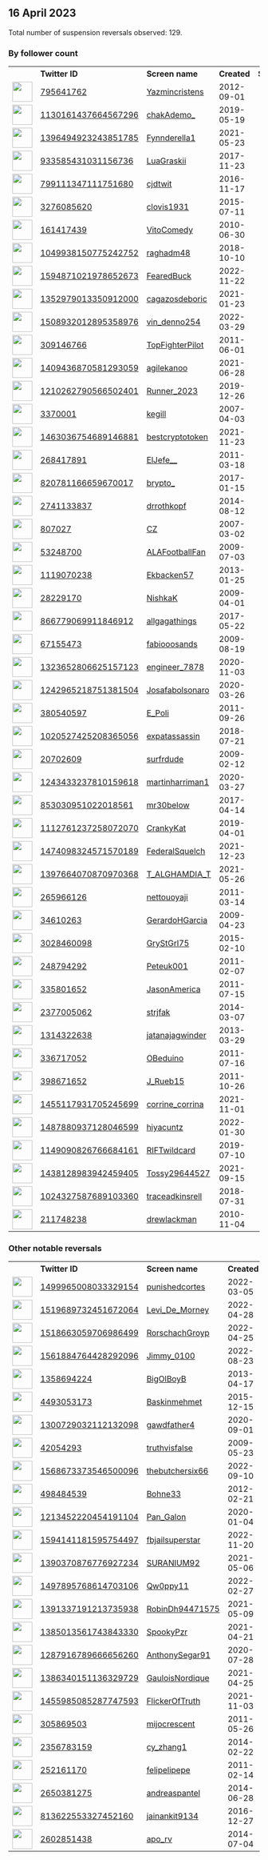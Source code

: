
## 16 April 2023
Total number of suspension reversals observed: 129.

### By follower count
<table><tr><th></th><th align="left">Twitter ID</th><th align="left">Screen name</th>
<th align="left">Created</th><th align="left">Status</th><th align="left">Suspended</th><th align="left">Followers</th>
<tr><td><a href="https://pbs.twimg.com/profile_images/1579664612798103555/HyyEYmya_normal.jpg"><img src="https://pbs.twimg.com/profile_images/1579664612798103555/HyyEYmya_normal.jpg" width="40px" height="40px" align="center"/></a></td><td><a href="https://twitter.com/intent/user?user_id=795641762">795641762</a></td><td><a href="https://twitter.com/Yazmincristens">Yazmincristens</a></td><td>2012-09-01</td><td align="center"></td><td>2022-12-15</td><td>279382</td></tr>
<tr><td><a href="https://pbs.twimg.com/profile_images/1387607298000965637/tkTOHIhD_normal.jpg"><img src="https://pbs.twimg.com/profile_images/1387607298000965637/tkTOHIhD_normal.jpg" width="40px" height="40px" align="center"/></a></td><td><a href="https://twitter.com/intent/user?user_id=1130161437664567296">1130161437664567296</a></td><td><a href="https://twitter.com/chakAdemo_">chakAdemo_</a></td><td>2019-05-19</td><td align="center"></td><td></td><td>97063</td></tr>
<tr><td><a href="https://pbs.twimg.com/profile_images/1645924809363054593/ytAg6ShN_normal.jpg"><img src="https://pbs.twimg.com/profile_images/1645924809363054593/ytAg6ShN_normal.jpg" width="40px" height="40px" align="center"/></a></td><td><a href="https://twitter.com/intent/user?user_id=1396494923243851785">1396494923243851785</a></td><td><a href="https://twitter.com/Fynnderella1">Fynnderella1</a></td><td>2021-05-23</td><td align="center"></td><td>2023-04-13</td><td>88378</td></tr>
<tr><td><a href="https://pbs.twimg.com/profile_images/1622294772219088898/yYa2_xeC_normal.jpg"><img src="https://pbs.twimg.com/profile_images/1622294772219088898/yYa2_xeC_normal.jpg" width="40px" height="40px" align="center"/></a></td><td><a href="https://twitter.com/intent/user?user_id=933585431031156736">933585431031156736</a></td><td><a href="https://twitter.com/LuaGraskii">LuaGraskii</a></td><td>2017-11-23</td><td align="center"></td><td>2023-03-09</td><td>62216</td></tr>
<tr><td><a href="https://pbs.twimg.com/profile_images/1345095742189277184/n5rIMleh_normal.jpg"><img src="https://pbs.twimg.com/profile_images/1345095742189277184/n5rIMleh_normal.jpg" width="40px" height="40px" align="center"/></a></td><td><a href="https://twitter.com/intent/user?user_id=799111347111751680">799111347111751680</a></td><td><a href="https://twitter.com/cjdtwit">cjdtwit</a></td><td>2016-11-17</td><td align="center"></td><td></td><td>62014</td></tr>
<tr><td><a href="https://pbs.twimg.com/profile_images/1647672984457420800/DH-UbraJ_normal.jpg"><img src="https://pbs.twimg.com/profile_images/1647672984457420800/DH-UbraJ_normal.jpg" width="40px" height="40px" align="center"/></a></td><td><a href="https://twitter.com/intent/user?user_id=3276085620">3276085620</a></td><td><a href="https://twitter.com/clovis1931">clovis1931</a></td><td>2015-07-11</td><td align="center"></td><td></td><td>29560</td></tr>
<tr><td><a href="https://pbs.twimg.com/profile_images/1658288948320542720/xib_L_L__normal.jpg"><img src="https://pbs.twimg.com/profile_images/1658288948320542720/xib_L_L__normal.jpg" width="40px" height="40px" align="center"/></a></td><td><a href="https://twitter.com/intent/user?user_id=161417439">161417439</a></td><td><a href="https://twitter.com/VitoComedy">VitoComedy</a></td><td>2010-06-30</td><td align="center"></td><td>2023-04-14</td><td>25127</td></tr>
<tr><td><a href="https://pbs.twimg.com/profile_images/1245695031316492289/1ugqFv3M_normal.jpg"><img src="https://pbs.twimg.com/profile_images/1245695031316492289/1ugqFv3M_normal.jpg" width="40px" height="40px" align="center"/></a></td><td><a href="https://twitter.com/intent/user?user_id=1049938150775242752">1049938150775242752</a></td><td><a href="https://twitter.com/raghadm48">raghadm48</a></td><td>2018-10-10</td><td align="center"></td><td>2023-03-23</td><td>21135</td></tr>
<tr><td><a href="https://pbs.twimg.com/profile_images/1619575230766219265/RxvNB6NK_normal.jpg"><img src="https://pbs.twimg.com/profile_images/1619575230766219265/RxvNB6NK_normal.jpg" width="40px" height="40px" align="center"/></a></td><td><a href="https://twitter.com/intent/user?user_id=1594871021978652673">1594871021978652673</a></td><td><a href="https://twitter.com/FearedBuck">FearedBuck</a></td><td>2022-11-22</td><td align="center"></td><td>2023-04-12</td><td>19448</td></tr>
<tr><td><a href="https://pbs.twimg.com/profile_images/1658192602036838401/uCVqUx9T_normal.jpg"><img src="https://pbs.twimg.com/profile_images/1658192602036838401/uCVqUx9T_normal.jpg" width="40px" height="40px" align="center"/></a></td><td><a href="https://twitter.com/intent/user?user_id=1352979013350912000">1352979013350912000</a></td><td><a href="https://twitter.com/cagazosdeboric">cagazosdeboric</a></td><td>2021-01-23</td><td align="center"></td><td>2022-05-03</td><td>16691</td></tr>
<tr><td><a href="https://pbs.twimg.com/profile_images/1660298668983951360/nLQTY2Yr_normal.jpg"><img src="https://pbs.twimg.com/profile_images/1660298668983951360/nLQTY2Yr_normal.jpg" width="40px" height="40px" align="center"/></a></td><td><a href="https://twitter.com/intent/user?user_id=1508932012895358976">1508932012895358976</a></td><td><a href="https://twitter.com/vin_denno254">vin_denno254</a></td><td>2022-03-29</td><td align="center"></td><td>2023-04-01</td><td>11652</td></tr>
<tr><td><a href="https://pbs.twimg.com/profile_images/1647795187429826561/qR3QboYs_normal.jpg"><img src="https://pbs.twimg.com/profile_images/1647795187429826561/qR3QboYs_normal.jpg" width="40px" height="40px" align="center"/></a></td><td><a href="https://twitter.com/intent/user?user_id=309146766">309146766</a></td><td><a href="https://twitter.com/TopFighterPilot">TopFighterPilot</a></td><td>2011-06-01</td><td align="center"></td><td></td><td>10378</td></tr>
<tr><td><a href="https://pbs.twimg.com/profile_images/1654041878226952193/GGINTHuR_normal.jpg"><img src="https://pbs.twimg.com/profile_images/1654041878226952193/GGINTHuR_normal.jpg" width="40px" height="40px" align="center"/></a></td><td><a href="https://twitter.com/intent/user?user_id=1409436870581293059">1409436870581293059</a></td><td><a href="https://twitter.com/agilekanoo">agilekanoo</a></td><td>2021-06-28</td><td align="center"></td><td>2023-03-26</td><td>8323</td></tr>
<tr><td><a href="https://pbs.twimg.com/profile_images/1641067861274767360/X6hkJ1Q9_normal.jpg"><img src="https://pbs.twimg.com/profile_images/1641067861274767360/X6hkJ1Q9_normal.jpg" width="40px" height="40px" align="center"/></a></td><td><a href="https://twitter.com/intent/user?user_id=1210262790566502401">1210262790566502401</a></td><td><a href="https://twitter.com/Runner_2023">Runner_2023</a></td><td>2019-12-26</td><td align="center"></td><td>2022-07-19</td><td>7823</td></tr>
<tr><td><a href="https://pbs.twimg.com/profile_images/1593562158335660035/_YzCKhOd_normal.jpg"><img src="https://pbs.twimg.com/profile_images/1593562158335660035/_YzCKhOd_normal.jpg" width="40px" height="40px" align="center"/></a></td><td><a href="https://twitter.com/intent/user?user_id=3370001">3370001</a></td><td><a href="https://twitter.com/kegill">kegill</a></td><td>2007-04-03</td><td align="center"></td><td>2023-04-14</td><td>7695</td></tr>
<tr><td><a href="https://pbs.twimg.com/profile_images/1625497381512048640/5-lqk98b_normal.jpg"><img src="https://pbs.twimg.com/profile_images/1625497381512048640/5-lqk98b_normal.jpg" width="40px" height="40px" align="center"/></a></td><td><a href="https://twitter.com/intent/user?user_id=1463036754689146881">1463036754689146881</a></td><td><a href="https://twitter.com/bestcryptotoken">bestcryptotoken</a></td><td>2021-11-23</td><td align="center"></td><td>2023-03-28</td><td>7142</td></tr>
<tr><td><a href="https://pbs.twimg.com/profile_images/1321407595287093249/kf1g6TcA_normal.jpg"><img src="https://pbs.twimg.com/profile_images/1321407595287093249/kf1g6TcA_normal.jpg" width="40px" height="40px" align="center"/></a></td><td><a href="https://twitter.com/intent/user?user_id=268417891">268417891</a></td><td><a href="https://twitter.com/ElJefe__">ElJefe__</a></td><td>2011-03-18</td><td align="center"></td><td>2022-12-28</td><td>6667</td></tr>
<tr><td><a href="https://pbs.twimg.com/profile_images/1647353880651374594/eji2dGzi_normal.jpg"><img src="https://pbs.twimg.com/profile_images/1647353880651374594/eji2dGzi_normal.jpg" width="40px" height="40px" align="center"/></a></td><td><a href="https://twitter.com/intent/user?user_id=820781166659670017">820781166659670017</a></td><td><a href="https://twitter.com/brypto_">brypto_</a></td><td>2017-01-15</td><td align="center"></td><td>2022-05-11</td><td>6557</td></tr>
<tr><td><a href="https://pbs.twimg.com/profile_images/1590750761914343426/rPOqRruU_normal.jpg"><img src="https://pbs.twimg.com/profile_images/1590750761914343426/rPOqRruU_normal.jpg" width="40px" height="40px" align="center"/></a></td><td><a href="https://twitter.com/intent/user?user_id=2741133837">2741133837</a></td><td><a href="https://twitter.com/drrothkopf">drrothkopf</a></td><td>2014-08-12</td><td align="center"></td><td>2023-04-13</td><td>6076</td></tr>
<tr><td><a href="https://pbs.twimg.com/profile_images/1646485441745506305/xktJFL5u_normal.jpg"><img src="https://pbs.twimg.com/profile_images/1646485441745506305/xktJFL5u_normal.jpg" width="40px" height="40px" align="center"/></a></td><td><a href="https://twitter.com/intent/user?user_id=807027">807027</a></td><td><a href="https://twitter.com/CZ">CZ</a></td><td>2007-03-02</td><td align="center"></td><td>2023-03-16</td><td>5507</td></tr>
<tr><td><a href="https://pbs.twimg.com/profile_images/1649790058025590786/VRg5ilUg_normal.jpg"><img src="https://pbs.twimg.com/profile_images/1649790058025590786/VRg5ilUg_normal.jpg" width="40px" height="40px" align="center"/></a></td><td><a href="https://twitter.com/intent/user?user_id=53248700">53248700</a></td><td><a href="https://twitter.com/ALAFootballFan">ALAFootballFan</a></td><td>2009-07-03</td><td align="center"></td><td></td><td>5478</td></tr>
<tr><td><a href="https://pbs.twimg.com/profile_images/876817538675601408/yG-asE3c_normal.jpg"><img src="https://pbs.twimg.com/profile_images/876817538675601408/yG-asE3c_normal.jpg" width="40px" height="40px" align="center"/></a></td><td><a href="https://twitter.com/intent/user?user_id=1119070238">1119070238</a></td><td><a href="https://twitter.com/Ekbacken57">Ekbacken57</a></td><td>2013-01-25</td><td align="center"></td><td></td><td>5122</td></tr>
<tr><td><a href="https://pbs.twimg.com/profile_images/1247508002741129216/hGetziCC_normal.jpg"><img src="https://pbs.twimg.com/profile_images/1247508002741129216/hGetziCC_normal.jpg" width="40px" height="40px" align="center"/></a></td><td><a href="https://twitter.com/intent/user?user_id=28229170">28229170</a></td><td><a href="https://twitter.com/NishkaK">NishkaK</a></td><td>2009-04-01</td><td align="center"></td><td></td><td>4520</td></tr>
<tr><td><a href="https://pbs.twimg.com/profile_images/1644349692992536577/IPl5Dz1y_normal.jpg"><img src="https://pbs.twimg.com/profile_images/1644349692992536577/IPl5Dz1y_normal.jpg" width="40px" height="40px" align="center"/></a></td><td><a href="https://twitter.com/intent/user?user_id=866779069911846912">866779069911846912</a></td><td><a href="https://twitter.com/allgagathings">allgagathings</a></td><td>2017-05-22</td><td align="center"></td><td>2023-04-12</td><td>4385</td></tr>
<tr><td><a href="https://pbs.twimg.com/profile_images/1152553795253133312/pJHQMBe3_normal.jpg"><img src="https://pbs.twimg.com/profile_images/1152553795253133312/pJHQMBe3_normal.jpg" width="40px" height="40px" align="center"/></a></td><td><a href="https://twitter.com/intent/user?user_id=67155473">67155473</a></td><td><a href="https://twitter.com/fabiooosands">fabiooosands</a></td><td>2009-08-19</td><td align="center"></td><td>2022-09-22</td><td>4155</td></tr>
<tr><td><a href="https://pbs.twimg.com/profile_images/1505347117287718912/a2eYgUqU_normal.jpg"><img src="https://pbs.twimg.com/profile_images/1505347117287718912/a2eYgUqU_normal.jpg" width="40px" height="40px" align="center"/></a></td><td><a href="https://twitter.com/intent/user?user_id=1323652806625157123">1323652806625157123</a></td><td><a href="https://twitter.com/engineer_7878">engineer_7878</a></td><td>2020-11-03</td><td align="center"></td><td>2022-09-29</td><td>3295</td></tr>
<tr><td><a href="https://pbs.twimg.com/profile_images/1653885929671602177/cjivPQpM_normal.jpg"><img src="https://pbs.twimg.com/profile_images/1653885929671602177/cjivPQpM_normal.jpg" width="40px" height="40px" align="center"/></a></td><td><a href="https://twitter.com/intent/user?user_id=1242965218751381504">1242965218751381504</a></td><td><a href="https://twitter.com/Josafabolsonaro">Josafabolsonaro</a></td><td>2020-03-26</td><td align="center"></td><td>2022-11-06</td><td>3062</td></tr>
<tr><td><a href="https://pbs.twimg.com/profile_images/1648275364119019523/5Hpr-eyi_normal.jpg"><img src="https://pbs.twimg.com/profile_images/1648275364119019523/5Hpr-eyi_normal.jpg" width="40px" height="40px" align="center"/></a></td><td><a href="https://twitter.com/intent/user?user_id=380540597">380540597</a></td><td><a href="https://twitter.com/E_Poli">E_Poli</a></td><td>2011-09-26</td><td align="center"></td><td>2023-04-08</td><td>3041</td></tr>
<tr><td><a href="https://pbs.twimg.com/profile_images/1648875355380260874/1RfYIgza_normal.jpg"><img src="https://pbs.twimg.com/profile_images/1648875355380260874/1RfYIgza_normal.jpg" width="40px" height="40px" align="center"/></a></td><td><a href="https://twitter.com/intent/user?user_id=1020527425208365056">1020527425208365056</a></td><td><a href="https://twitter.com/expatassassin">expatassassin</a></td><td>2018-07-21</td><td align="center"></td><td></td><td>2555</td></tr>
<tr><td><a href="https://pbs.twimg.com/profile_images/1647571873868271618/dQv1qr7k_normal.jpg"><img src="https://pbs.twimg.com/profile_images/1647571873868271618/dQv1qr7k_normal.jpg" width="40px" height="40px" align="center"/></a></td><td><a href="https://twitter.com/intent/user?user_id=20702609">20702609</a></td><td><a href="https://twitter.com/surfrdude">surfrdude</a></td><td>2009-02-12</td><td align="center"></td><td></td><td>2429</td></tr>
<tr><td><a href="https://pbs.twimg.com/profile_images/1318545251431182336/87kLHMVZ_normal.jpg"><img src="https://pbs.twimg.com/profile_images/1318545251431182336/87kLHMVZ_normal.jpg" width="40px" height="40px" align="center"/></a></td><td><a href="https://twitter.com/intent/user?user_id=1243433237810159618">1243433237810159618</a></td><td><a href="https://twitter.com/martinharriman1">martinharriman1</a></td><td>2020-03-27</td><td align="center"></td><td></td><td>2382</td></tr>
<tr><td><a href="https://pbs.twimg.com/profile_images/1564649422629519366/hB8cfY10_normal.jpg"><img src="https://pbs.twimg.com/profile_images/1564649422629519366/hB8cfY10_normal.jpg" width="40px" height="40px" align="center"/></a></td><td><a href="https://twitter.com/intent/user?user_id=853030951022018561">853030951022018561</a></td><td><a href="https://twitter.com/mr30below">mr30below</a></td><td>2017-04-14</td><td align="center"></td><td>2023-02-24</td><td>2260</td></tr>
<tr><td><a href="https://pbs.twimg.com/profile_images/1140414035734740994/XKOZoY8D_normal.png"><img src="https://pbs.twimg.com/profile_images/1140414035734740994/XKOZoY8D_normal.png" width="40px" height="40px" align="center"/></a></td><td><a href="https://twitter.com/intent/user?user_id=1112761237258072070">1112761237258072070</a></td><td><a href="https://twitter.com/CrankyKat">CrankyKat</a></td><td>2019-04-01</td><td align="center"></td><td></td><td>1668</td></tr>
<tr><td><a href="https://pbs.twimg.com/profile_images/1479995730572058626/y358RKfX_normal.jpg"><img src="https://pbs.twimg.com/profile_images/1479995730572058626/y358RKfX_normal.jpg" width="40px" height="40px" align="center"/></a></td><td><a href="https://twitter.com/intent/user?user_id=1474098324571570189">1474098324571570189</a></td><td><a href="https://twitter.com/FederalSquelch">FederalSquelch</a></td><td>2021-12-23</td><td align="center"></td><td>2022-03-23</td><td>1464</td></tr>
<tr><td><a href="https://pbs.twimg.com/profile_images/1528167813717929984/YeyXs_rr_normal.jpg"><img src="https://pbs.twimg.com/profile_images/1528167813717929984/YeyXs_rr_normal.jpg" width="40px" height="40px" align="center"/></a></td><td><a href="https://twitter.com/intent/user?user_id=1397664070870970368">1397664070870970368</a></td><td><a href="https://twitter.com/T_ALGHAMDIA_T">T_ALGHAMDIA_T</a></td><td>2021-05-26</td><td align="center"></td><td>2022-12-21</td><td>1439</td></tr>
<tr><td><a href="https://pbs.twimg.com/profile_images/1373005544647094273/1IzrRH7G_normal.jpg"><img src="https://pbs.twimg.com/profile_images/1373005544647094273/1IzrRH7G_normal.jpg" width="40px" height="40px" align="center"/></a></td><td><a href="https://twitter.com/intent/user?user_id=265966126">265966126</a></td><td><a href="https://twitter.com/nettouoyaji">nettouoyaji</a></td><td>2011-03-14</td><td align="center"></td><td>2023-04-06</td><td>1416</td></tr>
<tr><td><a href="https://pbs.twimg.com/profile_images/1570362274/flying-pig1_normal.jpg"><img src="https://pbs.twimg.com/profile_images/1570362274/flying-pig1_normal.jpg" width="40px" height="40px" align="center"/></a></td><td><a href="https://twitter.com/intent/user?user_id=34610263">34610263</a></td><td><a href="https://twitter.com/GerardoHGarcia">GerardoHGarcia</a></td><td>2009-04-23</td><td align="center"></td><td></td><td>1398</td></tr>
<tr><td><a href="https://pbs.twimg.com/profile_images/1660795440344756225/OMOrHYiz_normal.jpg"><img src="https://pbs.twimg.com/profile_images/1660795440344756225/OMOrHYiz_normal.jpg" width="40px" height="40px" align="center"/></a></td><td><a href="https://twitter.com/intent/user?user_id=3028460098">3028460098</a></td><td><a href="https://twitter.com/GryStGrl75">GryStGrl75</a></td><td>2015-02-10</td><td align="center"></td><td></td><td>1352</td></tr>
<tr><td><a href="https://pbs.twimg.com/profile_images/1086685609740111872/TT4hjtE4_normal.jpg"><img src="https://pbs.twimg.com/profile_images/1086685609740111872/TT4hjtE4_normal.jpg" width="40px" height="40px" align="center"/></a></td><td><a href="https://twitter.com/intent/user?user_id=248794292">248794292</a></td><td><a href="https://twitter.com/Peteuk001">Peteuk001</a></td><td>2011-02-07</td><td align="center"></td><td>2022-07-26</td><td>1326</td></tr>
<tr><td><a href="https://pbs.twimg.com/profile_images/1644395146648375297/Oig9b7a8_normal.jpg"><img src="https://pbs.twimg.com/profile_images/1644395146648375297/Oig9b7a8_normal.jpg" width="40px" height="40px" align="center"/></a></td><td><a href="https://twitter.com/intent/user?user_id=335801652">335801652</a></td><td><a href="https://twitter.com/JasonAmerica">JasonAmerica</a></td><td>2011-07-15</td><td align="center"></td><td>2023-04-13</td><td>1183</td></tr>
<tr><td><a href="https://pbs.twimg.com/profile_images/1474261552303857669/lsTaPUxI_normal.jpg"><img src="https://pbs.twimg.com/profile_images/1474261552303857669/lsTaPUxI_normal.jpg" width="40px" height="40px" align="center"/></a></td><td><a href="https://twitter.com/intent/user?user_id=2377005062">2377005062</a></td><td><a href="https://twitter.com/strjfak">strjfak</a></td><td>2014-03-07</td><td align="center"></td><td>2022-03-24</td><td>1121</td></tr>
<tr><td><a href="https://pbs.twimg.com/profile_images/1601590603112124416/zGUnVE84_normal.jpg"><img src="https://pbs.twimg.com/profile_images/1601590603112124416/zGUnVE84_normal.jpg" width="40px" height="40px" align="center"/></a></td><td><a href="https://twitter.com/intent/user?user_id=1314322638">1314322638</a></td><td><a href="https://twitter.com/jatanajagwinder">jatanajagwinder</a></td><td>2013-03-29</td><td align="center"></td><td>2023-03-16</td><td>996</td></tr>
<tr><td><a href="https://pbs.twimg.com/profile_images/1566126364499009536/vHkzzDji_normal.jpg"><img src="https://pbs.twimg.com/profile_images/1566126364499009536/vHkzzDji_normal.jpg" width="40px" height="40px" align="center"/></a></td><td><a href="https://twitter.com/intent/user?user_id=336717052">336717052</a></td><td><a href="https://twitter.com/OBeduino">OBeduino</a></td><td>2011-07-16</td><td align="center"></td><td>2022-09-23</td><td>830</td></tr>
<tr><td><a href="https://pbs.twimg.com/profile_images/1368231356170436613/Wvecogmb_normal.jpg"><img src="https://pbs.twimg.com/profile_images/1368231356170436613/Wvecogmb_normal.jpg" width="40px" height="40px" align="center"/></a></td><td><a href="https://twitter.com/intent/user?user_id=398671652">398671652</a></td><td><a href="https://twitter.com/J_Rueb15">J_Rueb15</a></td><td>2011-10-26</td><td align="center"></td><td>2023-03-29</td><td>808</td></tr>
<tr><td><a href="https://abs.twimg.com/sticky/default_profile_images/default_profile_normal.png"><img src="https://abs.twimg.com/sticky/default_profile_images/default_profile_normal.png" width="40px" height="40px" align="center"/></a></td><td><a href="https://twitter.com/intent/user?user_id=1455117931705245699">1455117931705245699</a></td><td><a href="https://twitter.com/corrine_corrina">corrine_corrina</a></td><td>2021-11-01</td><td align="center"></td><td>2023-03-21</td><td>731</td></tr>
<tr><td><a href="https://pbs.twimg.com/profile_images/1647479210070474753/Wlm8W54F_normal.jpg"><img src="https://pbs.twimg.com/profile_images/1647479210070474753/Wlm8W54F_normal.jpg" width="40px" height="40px" align="center"/></a></td><td><a href="https://twitter.com/intent/user?user_id=1487880937128046599">1487880937128046599</a></td><td><a href="https://twitter.com/hiyacuntz">hiyacuntz</a></td><td>2022-01-30</td><td align="center"></td><td>2022-11-23</td><td>721</td></tr>
<tr><td><a href="https://pbs.twimg.com/profile_images/1646266128199450624/gfhqf-j8_normal.jpg"><img src="https://pbs.twimg.com/profile_images/1646266128199450624/gfhqf-j8_normal.jpg" width="40px" height="40px" align="center"/></a></td><td><a href="https://twitter.com/intent/user?user_id=1149090826766684161">1149090826766684161</a></td><td><a href="https://twitter.com/RIFTwildcard">RIFTwildcard</a></td><td>2019-07-10</td><td align="center"></td><td>2023-04-08</td><td>691</td></tr>
<tr><td><a href="https://pbs.twimg.com/profile_images/1523519506844643328/WTS3yxPQ_normal.jpg"><img src="https://pbs.twimg.com/profile_images/1523519506844643328/WTS3yxPQ_normal.jpg" width="40px" height="40px" align="center"/></a></td><td><a href="https://twitter.com/intent/user?user_id=1438128983942459405">1438128983942459405</a></td><td><a href="https://twitter.com/Tossy29644527">Tossy29644527</a></td><td>2021-09-15</td><td align="center"></td><td>2022-09-28</td><td>673</td></tr>
<tr><td><a href="https://pbs.twimg.com/profile_images/1643247236090822656/Gmf6gF-D_normal.jpg"><img src="https://pbs.twimg.com/profile_images/1643247236090822656/Gmf6gF-D_normal.jpg" width="40px" height="40px" align="center"/></a></td><td><a href="https://twitter.com/intent/user?user_id=1024327587689103360">1024327587689103360</a></td><td><a href="https://twitter.com/traceadkinsrell">traceadkinsrell</a></td><td>2018-07-31</td><td align="center"></td><td>2023-04-06</td><td>634</td></tr>
<tr><td><a href="https://pbs.twimg.com/profile_images/1647114392037896192/Rn6Esoue_normal.jpg"><img src="https://pbs.twimg.com/profile_images/1647114392037896192/Rn6Esoue_normal.jpg" width="40px" height="40px" align="center"/></a></td><td><a href="https://twitter.com/intent/user?user_id=211748238">211748238</a></td><td><a href="https://twitter.com/drewlackman">drewlackman</a></td><td>2010-11-04</td><td align="center"></td><td>2023-03-25</td><td>596</td></tr>
</table>

### Other notable reversals
<table><tr><th></th><th align="left">Twitter ID</th><th align="left">Screen name</th>
<th align="left">Created</th><th align="left">Status</th><th align="left">Suspended</th><th align="left">Followers</th>
<tr><td><a href="https://pbs.twimg.com/profile_images/1647615303986159618/6UMtqSIb_normal.jpg"><img src="https://pbs.twimg.com/profile_images/1647615303986159618/6UMtqSIb_normal.jpg" width="40px" height="40px" align="center"/></a></td><td><a href="https://twitter.com/intent/user?user_id=1499965008033329154">1499965008033329154</a></td><td><a href="https://twitter.com/punishedcortes">punishedcortes</a></td><td>2022-03-05</td><td align="center"></td><td>2022-10-30</td><td>335</td></tr>
<tr><td><a href="https://pbs.twimg.com/profile_images/1656631410927497217/3amZCN4x_normal.jpg"><img src="https://pbs.twimg.com/profile_images/1656631410927497217/3amZCN4x_normal.jpg" width="40px" height="40px" align="center"/></a></td><td><a href="https://twitter.com/intent/user?user_id=1519689732451672064">1519689732451672064</a></td><td><a href="https://twitter.com/Levi_De_Morney">Levi_De_Morney</a></td><td>2022-04-28</td><td align="center"></td><td>2023-04-08</td><td>428</td></tr>
<tr><td><a href="https://pbs.twimg.com/profile_images/1647310275907837954/0evF2jir_normal.jpg"><img src="https://pbs.twimg.com/profile_images/1647310275907837954/0evF2jir_normal.jpg" width="40px" height="40px" align="center"/></a></td><td><a href="https://twitter.com/intent/user?user_id=1518663059706986499">1518663059706986499</a></td><td><a href="https://twitter.com/RorschachGroyp">RorschachGroyp</a></td><td>2022-04-25</td><td align="center"></td><td>2022-09-02</td><td>382</td></tr>
<tr><td><a href="https://pbs.twimg.com/profile_images/1583933191399809024/nlewHfXb_normal.jpg"><img src="https://pbs.twimg.com/profile_images/1583933191399809024/nlewHfXb_normal.jpg" width="40px" height="40px" align="center"/></a></td><td><a href="https://twitter.com/intent/user?user_id=1561884764428292096">1561884764428292096</a></td><td><a href="https://twitter.com/Jimmy_0100">Jimmy_0100</a></td><td>2022-08-23</td><td align="center"></td><td>2023-02-13</td><td>71</td></tr>
<tr><td><a href="https://pbs.twimg.com/profile_images/1604373896718843905/r7veWTdW_normal.jpg"><img src="https://pbs.twimg.com/profile_images/1604373896718843905/r7veWTdW_normal.jpg" width="40px" height="40px" align="center"/></a></td><td><a href="https://twitter.com/intent/user?user_id=1358694224">1358694224</a></td><td><a href="https://twitter.com/BigOlBoyB">BigOlBoyB</a></td><td>2013-04-17</td><td align="center">🔒</td><td>2022-12-27</td><td>143</td></tr>
<tr><td><a href="https://pbs.twimg.com/profile_images/1549467716565729284/QbuAU-RY_normal.jpg"><img src="https://pbs.twimg.com/profile_images/1549467716565729284/QbuAU-RY_normal.jpg" width="40px" height="40px" align="center"/></a></td><td><a href="https://twitter.com/intent/user?user_id=4493053173">4493053173</a></td><td><a href="https://twitter.com/Baskinmehmet">Baskinmehmet</a></td><td>2015-12-15</td><td align="center"></td><td>2023-04-08</td><td>400</td></tr>
<tr><td><a href="https://pbs.twimg.com/profile_images/1589625372768772096/_06DLbO7_normal.jpg"><img src="https://pbs.twimg.com/profile_images/1589625372768772096/_06DLbO7_normal.jpg" width="40px" height="40px" align="center"/></a></td><td><a href="https://twitter.com/intent/user?user_id=1300729032112132098">1300729032112132098</a></td><td><a href="https://twitter.com/gawdfather4">gawdfather4</a></td><td>2020-09-01</td><td align="center"></td><td>2023-04-06</td><td>10</td></tr>
<tr><td><a href="https://pbs.twimg.com/profile_images/1657329437484908545/AF0F4L6d_normal.jpg"><img src="https://pbs.twimg.com/profile_images/1657329437484908545/AF0F4L6d_normal.jpg" width="40px" height="40px" align="center"/></a></td><td><a href="https://twitter.com/intent/user?user_id=42054293">42054293</a></td><td><a href="https://twitter.com/truthvisfalse">truthvisfalse</a></td><td>2009-05-23</td><td align="center"></td><td>2022-12-04</td><td>218</td></tr>
<tr><td><a href="https://pbs.twimg.com/profile_images/1590480069260021760/3pzSahhn_normal.jpg"><img src="https://pbs.twimg.com/profile_images/1590480069260021760/3pzSahhn_normal.jpg" width="40px" height="40px" align="center"/></a></td><td><a href="https://twitter.com/intent/user?user_id=1568673373546500096">1568673373546500096</a></td><td><a href="https://twitter.com/thebutchersix66">thebutchersix66</a></td><td>2022-09-10</td><td align="center"></td><td>2023-04-11</td><td>85</td></tr>
<tr><td><a href="https://pbs.twimg.com/profile_images/1577702679995744257/EaMl1VAy_normal.jpg"><img src="https://pbs.twimg.com/profile_images/1577702679995744257/EaMl1VAy_normal.jpg" width="40px" height="40px" align="center"/></a></td><td><a href="https://twitter.com/intent/user?user_id=498484539">498484539</a></td><td><a href="https://twitter.com/Bohne33">Bohne33</a></td><td>2012-02-21</td><td align="center"></td><td>2023-04-06</td><td>144</td></tr>
<tr><td><a href="https://pbs.twimg.com/profile_images/1647529986843082753/oRDX6vOU_normal.jpg"><img src="https://pbs.twimg.com/profile_images/1647529986843082753/oRDX6vOU_normal.jpg" width="40px" height="40px" align="center"/></a></td><td><a href="https://twitter.com/intent/user?user_id=1213452220454191104">1213452220454191104</a></td><td><a href="https://twitter.com/Pan_Galon">Pan_Galon</a></td><td>2020-01-04</td><td align="center"></td><td>2023-04-07</td><td>19</td></tr>
<tr><td><a href="https://pbs.twimg.com/profile_images/1656057798155808771/G-4JURrc_normal.jpg"><img src="https://pbs.twimg.com/profile_images/1656057798155808771/G-4JURrc_normal.jpg" width="40px" height="40px" align="center"/></a></td><td><a href="https://twitter.com/intent/user?user_id=1594141181595754497">1594141181595754497</a></td><td><a href="https://twitter.com/fbjailsuperstar">fbjailsuperstar</a></td><td>2022-11-20</td><td align="center"></td><td>2022-12-20</td><td>38</td></tr>
<tr><td><a href="https://pbs.twimg.com/profile_images/1547199245450633217/inFDsCn8_normal.jpg"><img src="https://pbs.twimg.com/profile_images/1547199245450633217/inFDsCn8_normal.jpg" width="40px" height="40px" align="center"/></a></td><td><a href="https://twitter.com/intent/user?user_id=1390370876776927234">1390370876776927234</a></td><td><a href="https://twitter.com/SURANIUM92">SURANIUM92</a></td><td>2021-05-06</td><td align="center"></td><td>2022-11-23</td><td>47</td></tr>
<tr><td><a href="https://pbs.twimg.com/profile_images/1647373297649065986/5OKPWDid_normal.jpg"><img src="https://pbs.twimg.com/profile_images/1647373297649065986/5OKPWDid_normal.jpg" width="40px" height="40px" align="center"/></a></td><td><a href="https://twitter.com/intent/user?user_id=1497895768614703106">1497895768614703106</a></td><td><a href="https://twitter.com/Qw0ppy11">Qw0ppy11</a></td><td>2022-02-27</td><td align="center">🚫</td><td>2022-07-06</td><td>70</td></tr>
<tr><td><a href="https://pbs.twimg.com/profile_images/1620086020841799682/pgOXEy1c_normal.jpg"><img src="https://pbs.twimg.com/profile_images/1620086020841799682/pgOXEy1c_normal.jpg" width="40px" height="40px" align="center"/></a></td><td><a href="https://twitter.com/intent/user?user_id=1391337191213735938">1391337191213735938</a></td><td><a href="https://twitter.com/RobinDh94471575">RobinDh94471575</a></td><td>2021-05-09</td><td align="center"></td><td>2023-04-05</td><td>93</td></tr>
<tr><td><a href="https://pbs.twimg.com/profile_images/1510011748832751634/qnCAteaK_normal.jpg"><img src="https://pbs.twimg.com/profile_images/1510011748832751634/qnCAteaK_normal.jpg" width="40px" height="40px" align="center"/></a></td><td><a href="https://twitter.com/intent/user?user_id=1385013561743843330">1385013561743843330</a></td><td><a href="https://twitter.com/SpookyPzr">SpookyPzr</a></td><td>2021-04-21</td><td align="center"></td><td>2022-07-07</td><td>392</td></tr>
<tr><td><a href="https://pbs.twimg.com/profile_images/1287955520511512577/Rt21kzGw_normal.jpg"><img src="https://pbs.twimg.com/profile_images/1287955520511512577/Rt21kzGw_normal.jpg" width="40px" height="40px" align="center"/></a></td><td><a href="https://twitter.com/intent/user?user_id=1287916789666656260">1287916789666656260</a></td><td><a href="https://twitter.com/AnthonySegar91">AnthonySegar91</a></td><td>2020-07-28</td><td align="center"></td><td>2022-12-01</td><td>28</td></tr>
<tr><td><a href="https://pbs.twimg.com/profile_images/1656010369326882820/yLEXFZaq_normal.jpg"><img src="https://pbs.twimg.com/profile_images/1656010369326882820/yLEXFZaq_normal.jpg" width="40px" height="40px" align="center"/></a></td><td><a href="https://twitter.com/intent/user?user_id=1386340151136329729">1386340151136329729</a></td><td><a href="https://twitter.com/GauloisNordique">GauloisNordique</a></td><td>2021-04-25</td><td align="center"></td><td>2022-04-05</td><td>476</td></tr>
<tr><td><a href="https://pbs.twimg.com/profile_images/1511850117732749314/t61YT9yK_normal.jpg"><img src="https://pbs.twimg.com/profile_images/1511850117732749314/t61YT9yK_normal.jpg" width="40px" height="40px" align="center"/></a></td><td><a href="https://twitter.com/intent/user?user_id=1455985085287747593">1455985085287747593</a></td><td><a href="https://twitter.com/FlickerOfTruth">FlickerOfTruth</a></td><td>2021-11-03</td><td align="center"></td><td>2022-09-19</td><td>131</td></tr>
<tr><td><a href="https://pbs.twimg.com/profile_images/1647365295512666112/_0dL2FkA_normal.jpg"><img src="https://pbs.twimg.com/profile_images/1647365295512666112/_0dL2FkA_normal.jpg" width="40px" height="40px" align="center"/></a></td><td><a href="https://twitter.com/intent/user?user_id=305869503">305869503</a></td><td><a href="https://twitter.com/mijocrescent">mijocrescent</a></td><td>2011-05-26</td><td align="center"></td><td>2023-04-08</td><td>113</td></tr>
<tr><td><a href="https://pbs.twimg.com/profile_images/1643651708390604805/Xg2pCiR6_normal.jpg"><img src="https://pbs.twimg.com/profile_images/1643651708390604805/Xg2pCiR6_normal.jpg" width="40px" height="40px" align="center"/></a></td><td><a href="https://twitter.com/intent/user?user_id=2356783159">2356783159</a></td><td><a href="https://twitter.com/cy_zhang1">cy_zhang1</a></td><td>2014-02-22</td><td align="center">🚫</td><td>2023-04-08</td><td>7</td></tr>
<tr><td><a href="https://pbs.twimg.com/profile_images/1646363426694787072/TEnICaNe_normal.jpg"><img src="https://pbs.twimg.com/profile_images/1646363426694787072/TEnICaNe_normal.jpg" width="40px" height="40px" align="center"/></a></td><td><a href="https://twitter.com/intent/user?user_id=252161170">252161170</a></td><td><a href="https://twitter.com/felipelipepe">felipelipepe</a></td><td>2011-02-14</td><td align="center"></td><td>2023-03-27</td><td>72</td></tr>
<tr><td><a href="https://pbs.twimg.com/profile_images/1646395443046129664/rngu1ZZZ_normal.jpg"><img src="https://pbs.twimg.com/profile_images/1646395443046129664/rngu1ZZZ_normal.jpg" width="40px" height="40px" align="center"/></a></td><td><a href="https://twitter.com/intent/user?user_id=2650381275">2650381275</a></td><td><a href="https://twitter.com/andreaspantel">andreaspantel</a></td><td>2014-06-28</td><td align="center"></td><td>2023-04-04</td><td>257</td></tr>
<tr><td><a href="https://pbs.twimg.com/profile_images/1617682935288848384/j460puiN_normal.jpg"><img src="https://pbs.twimg.com/profile_images/1617682935288848384/j460puiN_normal.jpg" width="40px" height="40px" align="center"/></a></td><td><a href="https://twitter.com/intent/user?user_id=813622553327452160">813622553327452160</a></td><td><a href="https://twitter.com/jainankit9134">jainankit9134</a></td><td>2016-12-27</td><td align="center"></td><td>2023-04-11</td><td>16</td></tr>
<tr><td><a href="https://pbs.twimg.com/profile_images/1648347691699802112/2afEetTf_normal.jpg"><img src="https://pbs.twimg.com/profile_images/1648347691699802112/2afEetTf_normal.jpg" width="40px" height="40px" align="center"/></a></td><td><a href="https://twitter.com/intent/user?user_id=2602851438">2602851438</a></td><td><a href="https://twitter.com/apo_rv">apo_rv</a></td><td>2014-07-04</td><td align="center">🔒</td><td>2023-04-08</td><td>4</td></tr>
</table>
